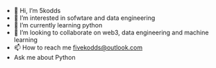 - 👋 Hi, I’m 5kodds
- 👀 I’m interested in sofwtare and data engineering
- 🌱 I’m currently learning python
- 💞️ I’m looking to collaborate on web3, data engineering and machine learning
- 📫 How to reach me fivekodds@outlook.com
- Ask me about Python

<!---
5kodds/5kodds is a ✨ special ✨ repository because its `README.md` (this file) appears on your GitHub profile.
You can click the Preview link to take a look at your changes.
--->
